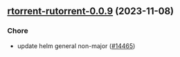 

## [rtorrent-rutorrent-0.0.9](https://github.com/truecharts/charts/compare/rtorrent-rutorrent-0.0.8...rtorrent-rutorrent-0.0.9) (2023-11-08)

### Chore

- update helm general non-major ([#14465](https://github.com/truecharts/charts/issues/14465))
  
  